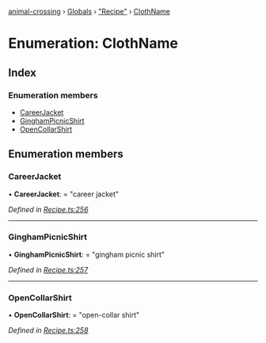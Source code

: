 [animal-crossing](../README.md) › [Globals](../globals.md) › ["Recipe"](../modules/_recipe_.md) › [ClothName](_recipe_.clothname.md)

# Enumeration: ClothName

## Index

### Enumeration members

* [CareerJacket](_recipe_.clothname.md#careerjacket)
* [GinghamPicnicShirt](_recipe_.clothname.md#ginghampicnicshirt)
* [OpenCollarShirt](_recipe_.clothname.md#opencollarshirt)

## Enumeration members

###  CareerJacket

• **CareerJacket**: = "career jacket"

*Defined in [Recipe.ts:256](https://github.com/Norviah/animal-crossing/blob/c9eb585/module/types/Recipe.ts#L256)*

___

###  GinghamPicnicShirt

• **GinghamPicnicShirt**: = "gingham picnic shirt"

*Defined in [Recipe.ts:257](https://github.com/Norviah/animal-crossing/blob/c9eb585/module/types/Recipe.ts#L257)*

___

###  OpenCollarShirt

• **OpenCollarShirt**: = "open-collar shirt"

*Defined in [Recipe.ts:258](https://github.com/Norviah/animal-crossing/blob/c9eb585/module/types/Recipe.ts#L258)*
